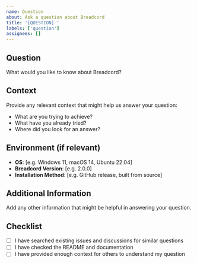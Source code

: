```yaml
---
name: Question
about: Ask a question about Breadcord
title: '[QUESTION] '
labels: ['question']
assignees: []
---
```


## Question
What would you like to know about Breadcord?

## Context
Provide any relevant context that might help us answer your question:
- What are you trying to achieve?
- What have you already tried?
- Where did you look for an answer?

## Environment (if relevant)
- **OS**: [e.g. Windows 11, macOS 14, Ubuntu 22.04]
- **Breadcord Version**: [e.g. 2.0.0]
- **Installation Method**: [e.g. GitHub release, built from source]

## Additional Information
Add any other information that might be helpful in answering your question.

## Checklist
- [ ] I have searched existing issues and discussions for similar questions
- [ ] I have checked the README and documentation
- [ ] I have provided enough context for others to understand my question